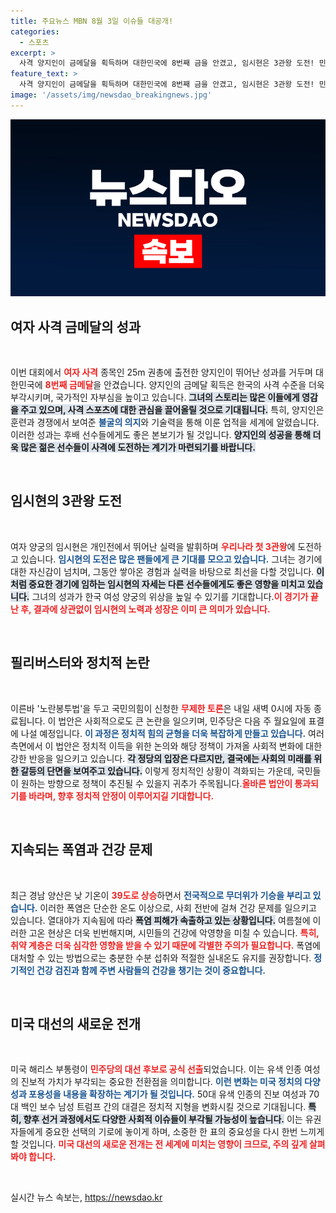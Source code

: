 ```yaml
---
title: 주요뉴스 MBN 8월 3일 이슈들 대공개!
categories:
  - 스포츠
excerpt: >
  사격 양지인이 금메달을 획득하며 대한민국에 8번째 금을 안겼고, 임시현은 3관왕 도전! 민주당의 노란봉투법 표결도 임박했다. 한편, 양산은 폭염과 열대야로 몸살을 앓고 있다. 미국 대선에서는 해리스 부통령이 공식 후보로 나섰다.
feature_text: >
  사격 양지인이 금메달을 획득하며 대한민국에 8번째 금을 안겼고, 임시현은 3관왕 도전! 민주당의 노란봉투법 표결도 임박했다. 한편, 양산은 폭염과 열대야로 몸살을 앓고 있다. 미국 대선에서는 해리스 부통령이 공식 후보로 나섰다.
image: '/assets/img/newsdao_breakingnews.jpg'
---
```


<p><img src="/assets/img/newsdao_breakingnews.jpg" alt="cryptoinkorea 속보" /></p>

<h2 data-ke-size="size26">여자 사격 금메달의 성과</h2>

<p data-ke-size="size16">&nbsp;</p>

<p>이번 대회에서 <b><span style="color: #ee2323;">여자 사격</span></b> 종목인 25m 권총에 출전한 양지인이 뛰어난 성과를 거두며 대한민국에 <b><span style="color: #ee2323;">8번째 금메달</span></b>을 안겼습니다. 양지인의 금메달 획득은 한국의 사격 수준을 더욱 부각시키며, 국가적인 자부심을 높이고 있습니다. <b><span style="background-color: #21538527;">그녀의 스토리는 많은 이들에게 영감을 주고 있으며, 사격 스포츠에 대한 관심을 끌어올릴 것으로 기대됩니다.</span></b> 특히, 양지인은 훈련과 경쟁에서 보여준 <b><span style="color: #1a5490;">불굴의 의지</span></b>와 기술력을 통해 이룬 업적을 세계에 알렸습니다. 이러한 성과는 후배 선수들에게도 좋은 본보기가 될 것입니다. <b><span style="background-color: #21538527;">양지인의 성공을 통해 더욱 많은 젊은 선수들이 사격에 도전하는 계기가 마련되기를 바랍니다.</span></b></p></p>

<p data-ke-size="size16">&nbsp;</p>

<h2 data-ke-size="size26">임시현의 3관왕 도전</h2>

<p data-ke-size="size16">&nbsp;</p>

<p>여자 양궁의 임시현은 개인전에서 뛰어난 실력을 발휘하며 <b><span style="color: #ee2323;">우리나라 첫 3관왕</span></b>에 도전하고 있습니다. <b><span style="color: #1a5490;">임시현의 도전은 많은 팬들에게 큰 기대를 모으고 있습니다.</span></b> 그녀는 경기에 대한 자신감이 넘치며, 그동안 쌓아온 경험과 실력을 바탕으로 최선을 다할 것입니다. <b><span style="background-color: #21538527;">이처럼 중요한 경기에 임하는 임시현의 자세는 다른 선수들에게도 좋은 영향을 미치고 있습니다.</span></b> 그녀의 성과가 한국 여성 양궁의 위상을 높일 수 있기를 기대합니다.<b><span style="color: #ee2323;">이 경기가 끝난 후, 결과에 상관없이 임시현의 노력과 성장은 이미 큰 의미가 있습니다.</span></b></p></p>

<p data-ke-size="size16">&nbsp;</p>

<h2 data-ke-size="size26">필리버스터와 정치적 논란</h2>

<p data-ke-size="size16">&nbsp;</p>

<p>이른바 '노란봉투법'을 두고 국민의힘이 신청한 <b><span style="color: #ee2323;">무제한 토론</span></b>은 내일 새벽 0시에 자동 종료됩니다. 이 법안은 사회적으로도 큰 논란을 일으키며, 민주당은 다음 주 월요일에 표결에 나설 예정입니다. <b><span style="color: #1a5490;">이 과정은 정치적 힘의 균형을 더욱 복잡하게 만들고 있습니다.</span></b> 여러 측면에서 이 법안은 정치적 이득을 위한 논의와 해당 정책이 가져올 사회적 변화에 대한 강한 반응을 일으키고 있습니다. <b><span style="background-color: #21538527;">각 정당의 입장은 다르지만, 결국에는 사회의 미래를 위한 갈등의 단면을 보여주고 있습니다.</span></b> 이렇게 정치적인 상황이 격화되는 가운데, 국민들이 원하는 방향으로 정책이 추진될 수 있을지 귀추가 주목됩니다.<b><span style="color: #ee2323;">올바른 법안이 통과되기를 바라며, 향후 정치적 안정이 이루어지길 기대합니다.</span></b></p></p>

<p data-ke-size="size16">&nbsp;</p>

<h2 data-ke-size="size26">지속되는 폭염과 건강 문제</h2>

<p data-ke-size="size16">&nbsp;</p>

<p>최근 경남 양산은 낮 기온이 <b><span style="color: #ee2323;">39도로 상승</span></b>하면서 <b><span style="color: #1a5490;">전국적으로 무더위가 기승을 부리고 있습니다.</span></b> 이러한 폭염은 단순한 온도 이상으로, 사회 전반에 걸쳐 건강 문제를 일으키고 있습니다. 열대야가 지속됨에 따라 <b><span style="background-color: #21538527;">폭염 피해가 속출하고 있는 상황입니다.</span></b> 여름철에 이러한 고온 현상은 더욱 빈번해지며, 시민들의 건강에 악영향을 미칠 수 있습니다. <b><span style="color: #ee2323;">특히, 취약 계층은 더욱 심각한 영향을 받을 수 있기 때문에 각별한 주의가 필요합니다.</span></b> 폭염에 대처할 수 있는 방법으로는 충분한 수분 섭취와 적절한 실내온도 유지를 권장합니다. <b><span style="color: #1a5490;">정기적인 건강 검진과 함께 주변 사람들의 건강을 챙기는 것이 중요합니다.</span></b></p></p>

<p data-ke-size="size16">&nbsp;</p>

<h2 data-ke-size="size26">미국 대선의 새로운 전개</h2>

<p data-ke-size="size16">&nbsp;</p>

<p>미국 해리스 부통령이 <b><span style="color: #ee2323;">민주당의 대선 후보로 공식 선출</span></b>되었습니다. 이는 유색 인종 여성의 진보적 가치가 부각되는 중요한 전환점을 의미합니다. <b><span style="color: #1a5490;">이런 변화는 미국 정치의 다양성과 포용성을 내용을 확장하는 계기가 될 것입니다.</span></b> 50대 유색 인종의 진보 여성과 70대 백인 보수 남성 트럼프 간의 대결은 정치적 지형을 변화시킬 것으로 기대됩니다. <b><span style="background-color: #21538527;">특히, 향후 선거 과정에서도 다양한 사회적 이슈들이 부각될 가능성이 높습니다.</span></b> 이는 유권자들에게 중요한 선택의 기로에 놓이게 하며, 소중한 한 표의 중요성을 다시 한번 느끼게 할 것입니다. <b><span style="color: #ee2323;">미국 대선의 새로운 전개는 전 세계에 미치는 영향이 크므로, 주의 깊게 살펴봐야 합니다.</span></b></p></p>

<p data-ke-size="size16">&nbsp;</p>
실시간 뉴스 속보는, <a href="https://newsdao.kr" rel="dofollow">https://newsdao.kr</a>


